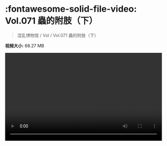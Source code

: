 # :fontawesome-solid-file-video: Vol.071 蟲的附肢（下）

> 混乱博物馆 / Vol / Vol.071 蟲的附肢（下）

**视频大小**: 68.27 MB

<video id="V-53cd83ab76614dcb3e94ab39ece7dcd0" width="512" height="288" preload="none" playsinline webkit-playsinline></video>